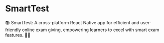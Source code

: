 # SmartTest
📚 SmartTest: A cross-platform React Native app for efficient and user-friendly online exam giving, empowering learners to excel with smart exam features. 🚀📝
